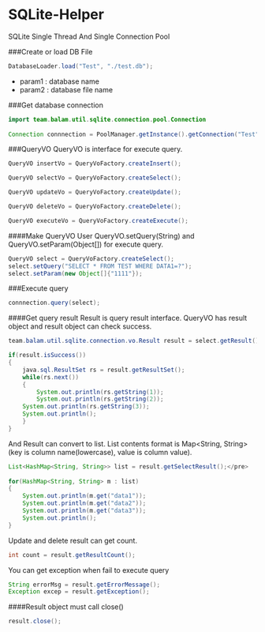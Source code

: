 # SQLite-Helper
SQLite Single Thread And Single Connection Pool

###Create or load DB File
```java
DatabaseLoader.load("Test", "./test.db");
```
* param1 : database name
* param2 : database file name

###Get database connection
```java
import team.balam.util.sqlite.connection.pool.Connection
    
Connection connnection = PoolManager.getInstance().getConnection("Test");
```

###QueryVO
QueryVO is interface for execute query.
```java
QueryVO insertVo = QueryVoFactory.createInsert();
```
```java
QueryVO selectVo = QueryVoFactory.createSelect();
```
```java
QueryVO updateVo = QueryVoFactory.createUpdate();
```
```java
QueryVO deleteVo = QueryVoFactory.createDelete();
```
```java
QueryVO executeVo = QueryVoFactory.createExecute();
```

####Make QueryVO
User QueryVO.setQuery(String) and QueryVO.setParam(Object[]) for execute query.
```java
QueryVO select = QueryVoFactory.createSelect();
select.setQuery("SELECT * FROM TEST WHERE DATA1=?");
select.setParam(new Object[]{"1111"});
```

###Execute query
```java
connnection.query(select);
```
    
####Get query result
Result is query result interface. QueryVO has result object and result object can check success.
```java
team.balam.util.sqlite.connection.vo.Result result = select.getResult();

if(result.isSuccess())
{
    java.sql.ResultSet rs = result.getResultSet();
    while(rs.next())
    {
        System.out.println(rs.getString(1));
        System.out.println(rs.getString(2));
	System.out.println(rs.getString(3));
	System.out.println();
	}
}
```
And Result can convert to list. List contents format is Map<String, String>(key is column name(lowercase), value is column value).
```java
List<HashMap<String, String>> list = result.getSelectResult();</pre>
			
for(HashMap<String, String> m : list)
{
	System.out.println(m.get("data1"));
	System.out.println(m.get("data2"));
	System.out.println(m.get("data3"));
	System.out.println();
}
```

Update and delete result can get count.
```java
int count = result.getResultCount();
```
You can get exception when fail to execute query 
```java
String errorMsg = result.getErrorMessage();
Exception excep = result.getException();
```

####Result object must call close()
```java
result.close();
```
